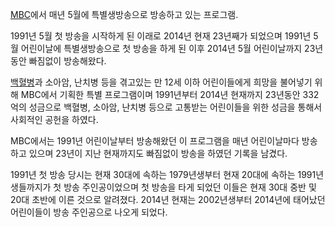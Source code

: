 [MBC](%EB%AC%B8%ED%99%94%EB%B0%A9%EC%86%A1.md)에서 매년 5월에 특별생방송으로 방송하고 있는
프로그램.

1991년 5월 첫 방송을 시작하게 된 이래로 2014년 현재 23년째가 되었으며 1991년 5월 어린이날에 특별생방송으로 첫 방송을 하게
된 이후 2014년 5월 어린이날까지 23년동안 빠짐없이 방송해왔다.

[백혈병](%EB%B0%B1%ED%98%88%EB%B3%91.md)과 소아암, 난치병 등을 겪고있는 만 12세 이하 어린이들에게 희망을
불어넣기 위해 MBC에서 기획한 특별 프로그램이며 1991년부터 2014년 현재까지 23년동안 332억의 성금으로 백혈병, 소아암, 난치병
등으로 고통받는 어린이들을 위한 성금을 통해서 사회적인 공헌을 하였다.

MBC에서는 1991년 어린이날부터 방송해왔던 이 프로그램을 매년 어린이날마다 방송하고 있으며 23년이 지난 현재까지도 빠짐없이 방송을
하였던 기록을 남겼다.

1991년 첫 방송 당시는 현재 30대에 속하는 1979년생부터 현재 20대에 속하는 1991년생들까지가 첫 방송 주인공이었으며 첫 방송을
타게 되었던 이들은 현재 30대 중반 및 20대 초반에 이른 것으로 알려졌다. 2014년 현재는 2002년생부터 2014년에 태어났던
어린이들이 방송 주인공으로 나오게 되었다.

